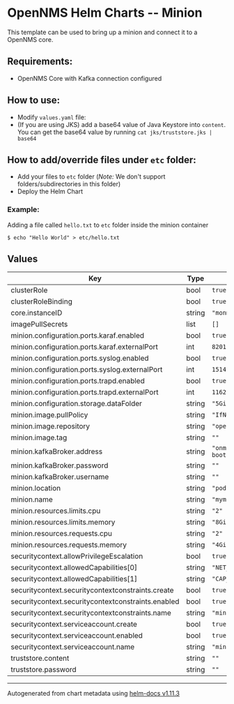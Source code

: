 # OpenNMS Helm Charts -- Minion

This template can be used to bring up a minion and connect it to a OpenNMS core.

## Requirements:
* OpenNMS Core with Kafka connection configured

## How to use:
* Modify `values.yaml` file:
* (If you are using JKS) add a base64 value of Java Keystore into `content`. You can get the base64 value by running `cat jks/truststore.jks | base64`

## How to add/override files under `etc` folder:
* Add your files to `etc` folder (*Note:* We don't support folders/subdirectories in this folder)
* Deploy the Helm Chart
  
### Example:
Adding a file called `hello.txt` to `etc` folder inside the minion container
```
$ echo "Hello World" > etc/hello.txt
```

## Values

| Key | Type | Default | Description |
|-----|------|---------|-------------|
| clusterRole | bool | `true` |  |
| clusterRoleBinding | bool | `true` |  |
| core.instanceID | string | `"monms"` |  |
| imagePullSecrets | list | `[]` |  |
| minion.configuration.ports.karaf.enabled | bool | `true` |  |
| minion.configuration.ports.karaf.externalPort | int | `8201` |  |
| minion.configuration.ports.syslog.enabled | bool | `true` |  |
| minion.configuration.ports.syslog.externalPort | int | `1514` |  |
| minion.configuration.ports.trapd.enabled | bool | `true` |  |
| minion.configuration.ports.trapd.externalPort | int | `1162` |  |
| minion.configuration.storage.dataFolder | string | `"5Gi"` |  |
| minion.image.pullPolicy | string | `"IfNotPresent"` |  |
| minion.image.repository | string | `"opennms/minion"` |  |
| minion.image.tag | string | `""` |  |
| minion.kafkaBroker.address | string | `"onms-kafka-bootstrap.shared.svc:9093"` |  |
| minion.kafkaBroker.password | string | `""` |  |
| minion.kafkaBroker.username | string | `""` |  |
| minion.location | string | `"pod"` |  |
| minion.name | string | `"myminion"` |  |
| minion.resources.limits.cpu | string | `"2"` |  |
| minion.resources.limits.memory | string | `"8Gi"` |  |
| minion.resources.requests.cpu | string | `"2"` |  |
| minion.resources.requests.memory | string | `"4Gi"` |  |
| securitycontext.allowPrivilegeEscalation | bool | `true` |  |
| securitycontext.allowedCapabilities[0] | string | `"NET_BIND_SERVICE"` |  |
| securitycontext.allowedCapabilities[1] | string | `"CAP_NET_RAW"` |  |
| securitycontext.securitycontextconstraints.create | bool | `true` |  |
| securitycontext.securitycontextconstraints.enabled | bool | `true` |  |
| securitycontext.securitycontextconstraints.name | string | `"minion-scc"` |  |
| securitycontext.serviceaccount.create | bool | `true` |  |
| securitycontext.serviceaccount.enabled | bool | `true` |  |
| securitycontext.serviceaccount.name | string | `"minion-sa"` |  |
| truststore.content | string | `""` |  |
| truststore.password | string | `""` |  |

----------------------------------------------
Autogenerated from chart metadata using [helm-docs v1.11.3](https://github.com/norwoodj/helm-docs/releases/v1.11.3)

